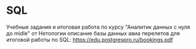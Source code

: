 # SQL 
Учебные задания и итоговая работа по курсу "Аналитик данных с нуля до midle" от Нетологии
описание базы данных авиа перелетов для итоговой работы по SQL: https://edu.postgrespro.ru/bookings.pdf
